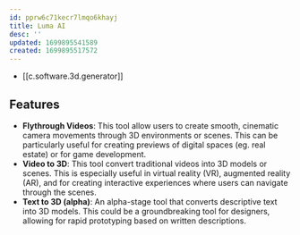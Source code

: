 ```yaml
---
id: pprw6c71kecr7lmqo6khayj
title: Luma AI
desc: ''
updated: 1699895541589
created: 1699895517572
---
```


- [[c.software.3d.generator]]

## Features

-   **Flythrough Videos**: This tool allow users to create smooth, cinematic camera movements through 3D environments or scenes. This can be particularly useful for creating previews of digital spaces (eg. real estate) or for game development.
-   **Video to 3D**: This tool convert traditional videos into 3D models or scenes. This is especially useful in virtual reality (VR), augmented reality (AR), and for creating interactive experiences where users can navigate through the scenes.
-   **Text to 3D (alpha)**: An alpha-stage tool that converts descriptive text into 3D models. This could be a groundbreaking tool for designers, allowing for rapid prototyping based on written descriptions.